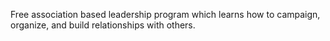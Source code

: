 Free association based leadership program which learns how to campaign, organize, and build relationships with others. 